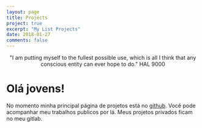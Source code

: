 ```yaml
---
layout: page
title: Projects
project: true
excerpt: "My List Projects"
date: 2018-01-27
comments: false
---
```


<center>"I am putting myself to the fullest possible use, which is all I think that any conscious entity can ever hope to do." HAL 9000</center>

# Olá jovens!

No momento minha principal página de projetos está no [github](https://github.com/atmosmaciel/). Você pode acompanhar meu trabalhos publicos por lá. Meus projetos privados ficam no meu gitlab.
